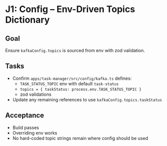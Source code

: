 # J1: Config – Env-Driven Topics Dictionary

## Goal

Ensure `kafkaConfig.topics` is sourced from env with zod validation.

## Tasks

- Confirm `apps/task-manager/src/config/kafka.ts` defines:
  - `TASK_STATUS_TOPIC` env with default `task-status`
  - `topics = { taskStatus: process.env.TASK_STATUS_TOPIC }`
  - zod validations
- Update any remaining references to use `kafkaConfig.topics.taskStatus`

## Acceptance

- Build passes
- Overriding env works
- No hard-coded topic strings remain where config should be used







